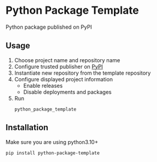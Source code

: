 # Python Package Template
Python package published on PyPI

## Usage
1) Choose project name and repository name
2) Configure trusted publisher on [PyPI](https://pypi.org/manage/account/publishing/)
3) Instantiate new repository from the template repository 
4) Configure displayed project information
   * Enable releases
   * Disable deployments and packages
5) Run
   ```shell
   python_package_template
   ```
## Installation

Make sure you are using python3.10+

```shell
pip install python-package-template
```


